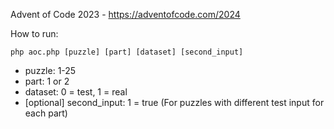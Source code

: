 Advent of Code 2023 - https://adventofcode.com/2024

How to run:
```
php aoc.php [puzzle] [part] [dataset] [second_input]
```

* puzzle: 1-25
* part: 1 or 2
* dataset: 0 = test, 1 = real
* [optional] second_input: 1 = true (For puzzles with different test input for each part)
